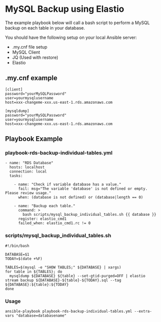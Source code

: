 # MySQL Backup using Elastio

The example playbook below will call a bash script to perform a MySQL backup on each table in your database.

You should have the following setup on your local Ansible server:

- .my.cnf file setup
- MySQL Client
- JQ (Used with restore)
- Elastio

## .my.cnf example

```
[client]
password="yourMySQLPassword"
user=yourmysqlusername
host=xxx-changeme-xxx.us-east-1.rds.amazonaws.com

[mysqldump]
password="yourMySQLPassword"
user=yourmysqlusername
host=xxx-changeme-xxx.us-east-1.rds.amazonaws.com
```

## Playbook Example

### playbook-rds-backup-individual-tables.yml

```
- name: "RDS Database"
  hosts: localhost
  connection: local
  tasks:

    - name: "Check if variable database has a value."
      fail: msg="The variable 'database' is not defined or empty. Please review usage."
      when: (database is not defined) or (database|length == 0)

    - name: "Backup each table."
      command: >
        bash scripts/mysql_backup_individual_tables.sh {{ database }}
      register: elastio_cmd1
      failed_when: elastio_cmd1.rc != 0
```
### scripts/mysql_backup_individual_tables.sh

```
#!/bin/bash

DATABASE=$1
TODAY=$(date +%F)

TABLES=$(mysql -e "SHOW TABLES;" ${DATABASE} | xargs)
for table in ${TABLES}; do
  mysqldump ${DATABASE} ${table} --set-gtid-purged=OFF | elastio stream backup ${DATABASE}-${table}-${TODAY}.sql --tag ${DATABASE}:${table}:${TODAY}
done
```

### Usage

```
ansible-playbook playbook-rds-backup-individual-tables.yml --extra-vars "database=databasename"
```
